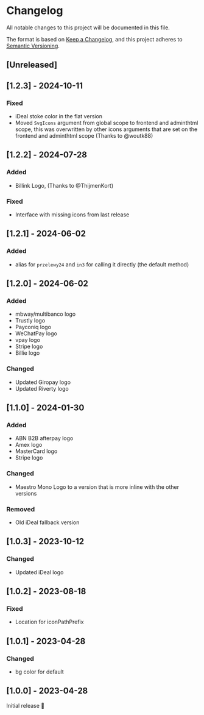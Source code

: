# Changelog
All notable changes to this project will be documented in this file.

The format is based on [Keep a Changelog](https://keepachangelog.com/en/1.0.0/),
and this project adheres to [Semantic Versioning](https://semver.org/spec/v2.0.0.html).

## [Unreleased]

## [1.2.3] - 2024-10-11
### Fixed
- iDeal stoke color in the flat version
- Moved `SvgIcons` argument from global scope to frontend and adminthtml scope,
  this was overwritten by other icons arguments that are set on the frontend and adminthtml scope (Thanks to @woutk88)

## [1.2.2] - 2024-07-28
### Added
- Billink Logo, (Thanks to @ThijmenKort)

### Fixed
- Interface with missing icons from last release

## [1.2.1] - 2024-06-02
### Added
- alias for `przelewy24` and `in3` for calling it directly (the default method)

## [1.2.0] - 2024-06-02
### Added
- mbway/multibanco logo
- Trustly logo
- Payconiq logo
- WeChatPay logo
- vpay logo
- Stripe logo
- Billie logo

### Changed
- Updated Giropay logo
- Updated Riverty logo

## [1.1.0] - 2024-01-30
### Added
- ABN B2B afterpay logo
- Amex logo
- MasterCard logo
- Stripe logo

### Changed
- Maestro Mono Logo to a version that is more inline with the other versions

### Removed
- Old iDeal fallback version

## [1.0.3] - 2023-10-12
### Changed
- Updated iDeal logo

## [1.0.2] - 2023-08-18
### Fixed
- Location for iconPathPrefix

## [1.0.1] - 2023-04-28
### Changed
- bg color for default

## [1.0.0] - 2023-04-28
Initial release 🎉
